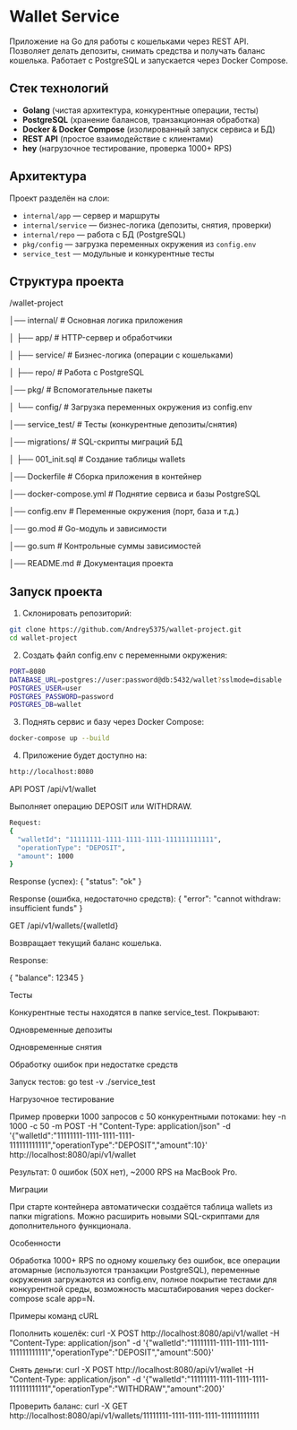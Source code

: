 # Wallet Service

Приложение на Go для работы с кошельками через REST API. Позволяет делать депозиты, снимать средства и получать баланс кошелька. Работает с PostgreSQL и запускается через Docker Compose.  

## Стек технологий
- **Golang** (чистая архитектура, конкурентные операции, тесты)  
- **PostgreSQL** (хранение балансов, транзакционная обработка)  
- **Docker & Docker Compose** (изолированный запуск сервиса и БД)  
- **REST API** (простое взаимодействие с клиентами)  
- **hey** (нагрузочное тестирование, проверка 1000+ RPS)  

## Архитектура
Проект разделён на слои:  
- `internal/app` — сервер и маршруты  
- `internal/service` — бизнес-логика (депозиты, снятия, проверки)  
- `internal/repo` — работа с БД (PostgreSQL)  
- `pkg/config` — загрузка переменных окружения из `config.env`  
- `service_test` — модульные и конкурентные тесты  

## Структура проекта
/wallet-project

│── internal/                  # Основная логика приложения

│   ├── app/                   # HTTP-сервер и обработчики

│   ├── service/               # Бизнес-логика (операции с кошельками)

│   ├── repo/                  # Работа с PostgreSQL

│── pkg/                       # Вспомогательные пакеты

│   └── config/                # Загрузка переменных окружения из config.env

│── service_test/              # Тесты (конкурентные депозиты/снятия)

│── migrations/                # SQL-скрипты миграций БД

│   ├── 001_init.sql           # Создание таблицы wallets

│── Dockerfile                 # Сборка приложения в контейнер

│── docker-compose.yml         # Поднятие сервиса и базы PostgreSQL

│── config.env                 # Переменные окружения (порт, база и т.д.)

│── go.mod                     # Go-модуль и зависимости

│── go.sum                     # Контрольные суммы зависимостей

│── README.md                  # Документация проекта


## Запуск проекта
1. Склонировать репозиторий:  
```bash
git clone https://github.com/Andrey5375/wallet-project.git
cd wallet-project
```
2. Создать файл config.env с переменными окружения:
```bash
PORT=8080
DATABASE_URL=postgres://user:password@db:5432/wallet?sslmode=disable
POSTGRES_USER=user
POSTGRES_PASSWORD=password
POSTGRES_DB=wallet
```

3. Поднять сервис и базу через Docker Compose:
```bash
docker-compose up --build
```

4. Приложение будет доступно на:
```bash
http://localhost:8080
```

API
POST /api/v1/wallet

Выполняет операцию DEPOSIT или WITHDRAW.
```bash
Request:
{
  "walletId": "11111111-1111-1111-1111-111111111111",
  "operationType": "DEPOSIT",
  "amount": 1000
}
```

Response (успех):
{
  "status": "ok"
}

Response (ошибка, недостаточно средств):
{
  "error": "cannot withdraw: insufficient funds"
}

GET /api/v1/wallets/{walletId}

Возвращает текущий баланс кошелька.

Response:

{
  "balance": 12345
}


Тесты

Конкурентные тесты находятся в папке service_test.
Покрывают:

Одновременные депозиты

Одновременные снятия

Обработку ошибок при недостатке средств

Запуск тестов:
go test -v ./service_test
    

Нагрузочное тестирование

Пример проверки 1000 запросов с 50 конкурентными потоками:
hey -n 1000 -c 50 -m POST -H "Content-Type: application/json" -d '{"walletId":"11111111-1111-1111-1111-111111111111","operationType":"DEPOSIT","amount":10}' http://localhost:8080/api/v1/wallet

Результат: 0 ошибок (50X нет), ~2000 RPS на MacBook Pro.

Миграции

При старте контейнера автоматически создаётся таблица wallets из папки migrations. Можно расширить новыми SQL-скриптами для дополнительного функционала.

Особенности

Обработка 1000+ RPS по одному кошельку без ошибок, все операции атомарные (используются транзакции PostgreSQL), переменные окружения загружаются из config.env, полное покрытие тестами для конкурентной среды, возможность масштабирования через docker-compose scale app=N.


Примеры команд cURL

Пополнить кошелёк:
curl -X POST http://localhost:8080/api/v1/wallet
 -H "Content-Type: application/json" -d '{"walletId":"11111111-1111-1111-1111-111111111111","operationType":"DEPOSIT","amount":500}'

Снять деньги:
curl -X POST http://localhost:8080/api/v1/wallet
 -H "Content-Type: application/json" -d '{"walletId":"11111111-1111-1111-1111-111111111111","operationType":"WITHDRAW","amount":200}'

Проверить баланс:
curl -X GET http://localhost:8080/api/v1/wallets/11111111-1111-1111-1111-111111111111

